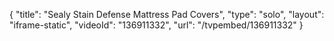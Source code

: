 {
    "title": "Sealy Stain Defense Mattress Pad Covers",
    "type": "solo",
    "layout": "iframe-static",
    "videoId": "136911332",
    "url": "\/tvpembed\/136911332"
}
